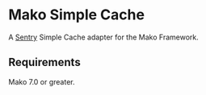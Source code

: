 # Mako Simple Cache

A [Sentry](https://www.php-fig.org/psr/psr-16/) Simple Cache adapter for the Mako Framework.

## Requirements

Mako 7.0 or greater.